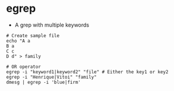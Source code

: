 # egrep

- A grep with multiple keywords

```shell
# Create sample file
echo "A a
B a
C c
D d" > family
```

```shell
# OR operator
egrep -i "keyword1|keyword2" "file" # Either the key1 or key2
egrep -i "Henrique|Vitoi" "family"
dmesg | egrep -i 'blue|firm'
```
